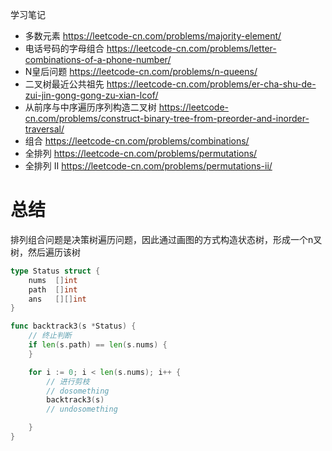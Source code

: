 学习笔记

* 多数元素 https://leetcode-cn.com/problems/majority-element/
* 电话号码的字母组合 https://leetcode-cn.com/problems/letter-combinations-of-a-phone-number/
* N皇后问题 https://leetcode-cn.com/problems/n-queens/
* 二叉树最近公共祖先 https://leetcode-cn.com/problems/er-cha-shu-de-zui-jin-gong-gong-zu-xian-lcof/
* 从前序与中序遍历序列构造二叉树 https://leetcode-cn.com/problems/construct-binary-tree-from-preorder-and-inorder-traversal/
* 组合 https://leetcode-cn.com/problems/combinations/
* 全排列   https://leetcode-cn.com/problems/permutations/
* 全排列 II https://leetcode-cn.com/problems/permutations-ii/


# 总结
排列组合问题是决策树遍历问题，因此通过画图的方式构造状态树，形成一个n叉树，然后遍历该树

```go
type Status struct {
	nums  []int
	path  []int
	ans   [][]int
}

func backtrack3(s *Status) {
    // 终止判断
	if len(s.path) == len(s.nums) {
	}

	for i := 0; i < len(s.nums); i++ {
        // 进行剪枝
        // dosomething
		backtrack3(s)
        // undosomething

	}
}
```